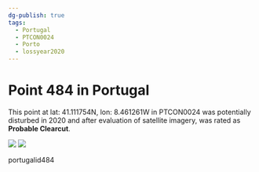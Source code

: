 ```yaml
---
dg-publish: true
tags:
  - Portugal
  - PTCON0024
  - Porto
  - lossyear2020
---
```


# Point 484 in Portugal

This point at lat: 41.111754N, lon: 8.461261W in PTCON0024 was potentially disturbed in 2020 and after evaluation of satellite imagery, was rated as **Probable Clearcut**.

<div class='juxtapose' data-showcredits='false'>
<img src='https://baserow-backend-production20240528124524339000000001.s3.amazonaws.com/user_files/dptiVYqw2ydFZ7pLd4oaKFTGE2FTOXrM_171c6ee3fbc2c28e515c2cac02cd4e0399672b6e774070f0b4ae2a86d957ba38.png' data-label='July 2019' />
<img src='G0AfnXLbF4HyNkRQ2VBYq6Y0v7EwQEV...bfa19b91c258b2f424d1dc4963.png https://baserow-backend-production20240528124524339000000001.s3.amazonaws.com/user_files/n8YGMo0ToXbvypmIzlEFbNiULPcCOiFm_790c8071b402a8ba80f70a61bca21541ec7c981a26806b38b2180b56b0c982e9.png' data-label='May 2020' />
</div>

portugalid484